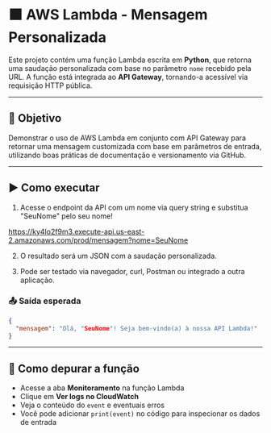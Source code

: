 # 🟧 AWS Lambda - Mensagem Personalizada

Este projeto contém uma função Lambda escrita em **Python**, que retorna uma saudação personalizada com base no parâmetro `nome` recebido pela URL. A função está integrada ao **API Gateway**, tornando-a acessível via requisição HTTP pública.

---

## 📌 Objetivo

Demonstrar o uso de AWS Lambda em conjunto com API Gateway para retornar uma mensagem customizada com base em parâmetros de entrada, utilizando boas práticas de documentação e versionamento via GitHub.

---


## ▶️ Como executar

1. Acesse o endpoint da API com um nome via query string e substitua "SeuNome" pelo seu nome!
   
https://ky4lo2f9m3.execute-api.us-east-2.amazonaws.com/prod/mensagem?nome=SeuNome

2. O resultado será um JSON com a saudação personalizada.

3. Pode ser testado via navegador, curl, Postman ou integrado a outra aplicação.



### 📤 Saída esperada

```json
{
  "mensagem": "Olá, "SeuNome"! Seja bem-vindo(a) à nossa API Lambda!"
}
```

---

## 🐞 Como depurar a função

- Acesse a aba **Monitoramento** na função Lambda  
- Clique em **Ver logs no CloudWatch**  
- Veja o conteúdo do `event` e eventuais erros  
- Você pode adicionar `print(event)` no código para inspecionar os dados de entrada
